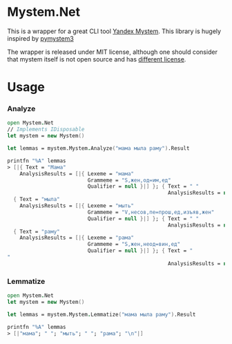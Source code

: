 # Mystem.Net

This is a wrapper for a great CLI tool [Yandex Mystem](https://yandex.ru/dev/mystem/). 
This library is hugely inspired by [pymystem3](https://github.com/nlpub/pymystem3)

The wrapper is released under MIT license, although one should consider that mystem itself is not open source and has [different license](https://yandex.ru/legal/mystem/).

# Usage

### Analyze
```fsharp
open Mystem.Net
// Implements IDisposable
let mystem = new Mystem()

let lemmas = mystem.Mystem.Analyze("мама мыла раму").Result

printfn "%A" lemmas
> [|{ Text = "Мама"
    AnalysisResults = [|{ Lexeme = "мама"
                          Grammeme = "S,жен,од=им,ед"
                          Qualifier = null }|] }; { Text = " "
                                                    AnalysisResults = null };
  { Text = "мыла"
    AnalysisResults = [|{ Lexeme = "мыть"
                          Grammeme = "V,несов,пе=прош,ед,изъяв,жен"
                          Qualifier = null }|] }; { Text = " "
                                                    AnalysisResults = null };
  { Text = "раму"
    AnalysisResults = [|{ Lexeme = "рама"
                          Grammeme = "S,жен,неод=вин,ед"
                          Qualifier = null }|] }; { Text = "
"
                                                    AnalysisResults = null }|]
```


### Lemmatize
```fsharp
open Mystem.Net
let mystem = new Mystem()

let lemmas = mystem.Mystem.Lemmatize("мама мыла раму").Result

printfn "%A" lemmas
> [|"мама"; " "; "мыть"; " "; "рама"; "\n"|]
```
